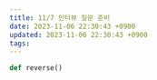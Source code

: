 ```yaml
---
title: 11/7 인터뷰 질문 준비
date: 2023-11-06 22:30:43 +0900
updated: 2023-11-06 22:30:43 +0900
tags: 
---
```


```python
def reverse()
```